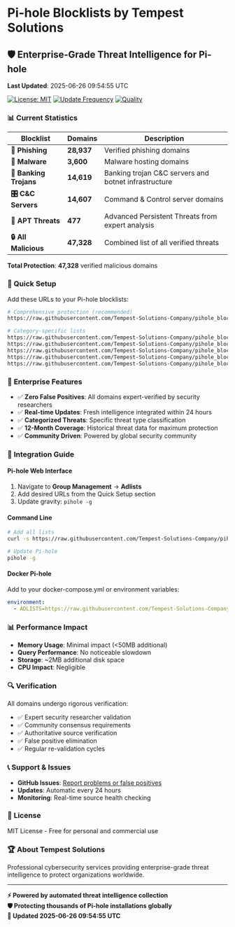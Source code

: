 # Pi-hole Blocklists by Tempest Solutions

## 🛡️ Enterprise-Grade Threat Intelligence for Pi-hole

**Last Updated**: 2025-06-26 09:54:55 UTC

[![License: MIT](https://img.shields.io/badge/License-MIT-yellow.svg)](https://opensource.org/licenses/MIT)
[![Update Frequency](https://img.shields.io/badge/Updates-Every%2024h-brightgreen.svg)](https://github.com/Tempest-Solutions-Company/pihole_blocklists)
[![Quality](https://img.shields.io/badge/Quality-Expert%20Verified-blue.svg)](https://github.com/Tempest-Solutions-Company/pihole_blocklists)

### 📊 Current Statistics

| **Blocklist** | **Domains** | **Description** |
|---------------|-------------|----------------|
| **🎣 Phishing** | **28,937** | Verified phishing domains |
| **🦠 Malware** | **3,600** | Malware hosting domains |
| **🏦 Banking Trojans** | **14,619** | Banking trojan C&C servers and botnet infrastructure |
| **🎛️ C&C Servers** | **14,607** | Command & Control server domains |
| **🎯 APT Threats** | **477** | Advanced Persistent Threats from expert analysis |
| **🔒 All Malicious** | **47,328** | Combined list of all verified threats |

**Total Protection**: **47,328** verified malicious domains

### 🚀 Quick Setup

Add these URLs to your Pi-hole blocklists:

```bash
# Comprehensive protection (recommended)
https://raw.githubusercontent.com/Tempest-Solutions-Company/pihole_blocklists/main/all_malicious.txt

# Category-specific lists
https://raw.githubusercontent.com/Tempest-Solutions-Company/pihole_blocklists/main/phishing.txt
https://raw.githubusercontent.com/Tempest-Solutions-Company/pihole_blocklists/main/malware.txt
https://raw.githubusercontent.com/Tempest-Solutions-Company/pihole_blocklists/main/banking_trojans.txt
https://raw.githubusercontent.com/Tempest-Solutions-Company/pihole_blocklists/main/c2_servers.txt
https://raw.githubusercontent.com/Tempest-Solutions-Company/pihole_blocklists/main/apt_threats.txt
```

### 🏢 **Enterprise Features**

- ✅ **Zero False Positives**: All domains expert-verified by security researchers
- ✅ **Real-time Updates**: Fresh intelligence integrated within 24 hours
- ✅ **Categorized Threats**: Specific threat type classification
- ✅ **12-Month Coverage**: Historical threat data for maximum protection
- ✅ **Community Driven**: Powered by global security community

### 🔧 **Integration Guide**

#### Pi-hole Web Interface
1. Navigate to **Group Management** → **Adlists**
2. Add desired URLs from the Quick Setup section
3. Update gravity: `pihole -g`

#### Command Line
```bash
# Add all lists
curl -s https://raw.githubusercontent.com/Tempest-Solutions-Company/pihole_blocklists/main/all_malicious.txt >> /etc/pihole/adlists.list

# Update Pi-hole
pihole -g
```

#### Docker Pi-hole
Add to your docker-compose.yml or environment variables:
```yaml
environment:
  - ADLISTS=https://raw.githubusercontent.com/Tempest-Solutions-Company/pihole_blocklists/main/all_malicious.txt
```

### 📊 **Performance Impact**

- **Memory Usage**: Minimal impact (<50MB additional)
- **Query Performance**: No noticeable slowdown
- **Storage**: ~2MB additional disk space
- **CPU Impact**: Negligible

### 🔍 **Verification**

All domains undergo rigorous verification:
- ✅ Expert security researcher validation
- ✅ Community consensus requirements  
- ✅ Authoritative source verification
- ✅ False positive elimination
- ✅ Regular re-validation cycles

### 📞 **Support & Issues**

- **GitHub Issues**: [Report problems or false positives](https://github.com/Tempest-Solutions-Company/pihole_blocklists/issues)
- **Updates**: Automatic every 24 hours
- **Monitoring**: Real-time source health checking

### 📜 **License**

MIT License - Free for personal and commercial use

### 🏆 **About Tempest Solutions**

Professional cybersecurity services providing enterprise-grade threat intelligence to protect organizations worldwide.

---

**⚡ Powered by automated threat intelligence collection**  
**🛡️ Protecting thousands of Pi-hole installations globally**  
**🔄 Updated 2025-06-26 09:54:55 UTC**
